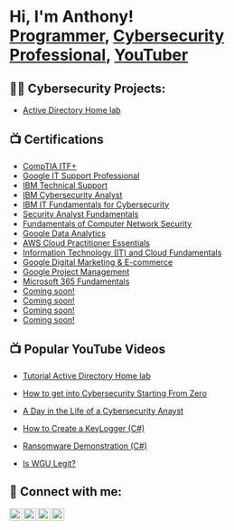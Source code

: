 <h1>Hi, I'm Anthony! <br/><a href="https://github.com/joshmadakor1">Programmer</a>, <a href="https://www.linkedin.com/in/abrown/">Cybersecurity Professional</a>, <a href="https://www.youtube.com/c/joshmadakor">YouTuber</a></h1>

<h2>👨‍💻 Cybersecurity Projects:</h2>

  - [Active Directory Home lab](https://github.com/abrown333/LABURL)
  
  <h2>📺 Certifications</h2>

  - [CompTIA ITF+](https://verify.CompTIA.org)
  - [Google IT Support Professional](https://coursera.org/verify/professional-cert/ZPX6NLM6RZAE)
  - [IBM Technical Support](https://coursera.org/verify/professional-cert/R4LFN8ZT2GSE)
  - [IBM Cybersecurity Analyst](https://coursera.org/verify/professional-cert/5DLEHJ2PHPZJ)
  - [IBM IT Fundamentals for Cybersecurity](https://coursera.org/verify/specialization/SMTPYEM8HSS3)
  - [Security Analyst Fundamentals](https://coursera.org/verify/specialization/Y7FEW4L9TPDE)
  - [Fundamentals of Computer Network Security](https://coursera.org/verify/specialization/EKN97AGRK7PC)
  - [Google Data Analytics](https://coursera.org/verify/professional-cert/WSZBSX5JM944)
  - [AWS Cloud Practitioner Essentials](https://coursera.org/verify/D86Y5P8M4SGZ)
  - [Information Technology (IT) and Cloud Fundamentals](https://coursera.org/verify/specialization/C89YJ6VTC792)
  - [Google Digital Marketing & E-commerce](https://coursera.org/verify/professional-cert/7YVNHZMLGFXB)
  - [Google Project Management](https://coursera.org/verify/professional-cert/2TLNTGZJV7KB)
  - [Microsoft 365 Fundamentals](https://coursera.org/verify/specialization/BLWM3H9UB52H)
  - [Coming soon!](???)
  - [Coming soon!](???)
  - [Coming soon!](???)
  - [Coming soon!](???)


<h2>📺 Popular YouTube Videos</h2>

  - [Tutorial Active Directory Home lab](https://github.com/abrown333/LABURL)


- [How to get into Cybersecurity Starting From Zero](https://www.youtube.com/watch?v=a83ASGn_V_s)
- [A Day in the Life of a Cybersecurity Anayst](https://www.youtube.com/watch?v=uHy3oM7NnoU)
- [How to Create a KeyLogger (C#)](https://www.youtube.com/watch?v=N-L9hklSlNk)
- [Ransomware Demonstration (C#)](https://www.youtube.com/watch?v=OfvdQeh79s0)
- [Is WGU Legit?](https://www.youtube.com/watch?v=E2MwRWxDBkA)

<h2> 🤳 Connect with me:</h2>

[<img align="left" alt="JoshMadakor | YouTube" width="22px" src="https://cdn.jsdelivr.net/npm/simple-icons@v3/icons/youtube.svg" />][youtube]
[<img align="left" alt="JoshMadakor | Twitter" width="22px" src="https://cdn.jsdelivr.net/npm/simple-icons@v3/icons/twitter.svg" />][twitter]
[<img align="left" alt="JoshMadakor | LinkedIn" width="22px" src="https://cdn.jsdelivr.net/npm/simple-icons@v3/icons/linkedin.svg" />][linkedin]
[<img align="left" alt="JoshMadakor | Instagram" width="22px" src="https://cdn.jsdelivr.net/npm/simple-icons@v3/icons/instagram.svg" />][instagram]

[twitter]: https://twitter.com/joshmadakor
[youtube]: https://www.youtube.com/c/joshmadakor
[instagram]: https://www.instagram.com/joshmadakor/
[linkedin]: https://linkedin.com/in/joshmadakor

<!--
**joshmadakor1/joshmadakor1** is a ✨ _special_ ✨ repository because its `README.md` (this file) appears on your GitHub profile.

Here are some ideas to get you started:

- 🔭 I’m currently working on ...
- 🌱 I’m currently learning ...
- 👯 I’m looking to collaborate on ...
- 🤔 I’m looking for help with ...
- 💬 Ask me about ...
- 📫 How to reach me: ...
- 😄 Pronouns: ...
- ⚡ Fun fact: ...
-->
